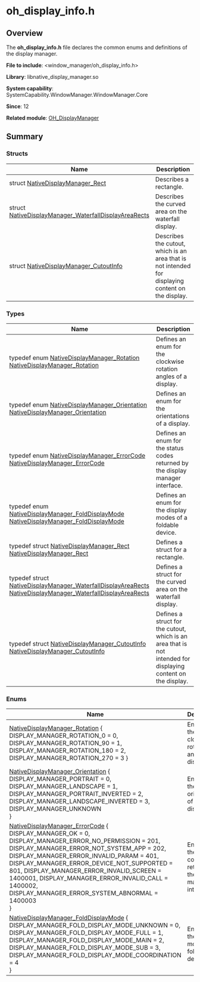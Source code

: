 # oh_display_info.h


## Overview

The **oh_display_info.h** file declares the common enums and definitions of the display manager.

**File to include**: &lt;window_manager/oh_display_info.h&gt;

**Library**: libnative_display_manager.so

**System capability**: SystemCapability.WindowManager.WindowManager.Core

**Since**: 12

**Related module**: [OH_DisplayManager](_o_h___display_manager.md)


## Summary


### Structs

| Name| Description| 
| -------- | -------- |
| struct  [NativeDisplayManager_Rect](_native_display_manager___rect.md) | Describes a rectangle.| 
| struct  [NativeDisplayManager_WaterfallDisplayAreaRects](ive_display_manager___waterfall_display_area_rects.md) | Describes the curved area on the waterfall display.| 
| struct  [NativeDisplayManager_CutoutInfo](_native_display_manager___cutout_info.md) | Describes the cutout, which is an area that is not intended for displaying content on the display.| 


### Types

| Name| Description| 
| -------- | -------- |
| typedef enum [NativeDisplayManager_Rotation](_o_h___display_manager.md#nativedisplaymanager_rotation) [NativeDisplayManager_Rotation](_o_h___display_manager.md#nativedisplaymanager_rotation) | Defines an enum for the clockwise rotation angles of a display.| 
| typedef enum [NativeDisplayManager_Orientation](_o_h___display_manager.md#nativedisplaymanager_orientation) [NativeDisplayManager_Orientation](_o_h___display_manager.md#nativedisplaymanager_orientation) | Defines an enum for the orientations of a display.| 
| typedef enum [NativeDisplayManager_ErrorCode](_o_h___display_manager.md#nativedisplaymanager_errorcode) [NativeDisplayManager_ErrorCode](_o_h___display_manager.md#nativedisplaymanager_errorcode) | Defines an enum for the status codes returned by the display manager interface.| 
| typedef enum [NativeDisplayManager_FoldDisplayMode](_o_h___display_manager.md#nativedisplaymanager_folddisplaymode) [NativeDisplayManager_FoldDisplayMode](_o_h___display_manager.md#nativedisplaymanager_folddisplaymode) | Defines an enum for the display modes of a foldable device.| 
| typedef struct [NativeDisplayManager_Rect](_native_display_manager___rect.md) [NativeDisplayManager_Rect](_o_h___display_manager.md#nativedisplaymanager_rect) | Defines a struct for a rectangle.| 
| typedef struct [NativeDisplayManager_WaterfallDisplayAreaRects](ive_display_manager___waterfall_display_area_rects.md) [NativeDisplayManager_WaterfallDisplayAreaRects](_o_h___display_manager.md#nativedisplaymanager_waterfalldisplayarearects) | Defines a struct for the curved area on the waterfall display.| 
| typedef struct [NativeDisplayManager_CutoutInfo](_native_display_manager___cutout_info.md) [NativeDisplayManager_CutoutInfo](_o_h___display_manager.md#nativedisplaymanager_cutoutinfo) | Defines a struct for the cutout, which is an area that is not intended for displaying content on the display.| 


### Enums

| Name| Description| 
| -------- | -------- |
| [NativeDisplayManager_Rotation](_o_h___display_manager.md#nativedisplaymanager_rotation-1) { DISPLAY_MANAGER_ROTATION_0 = 0, DISPLAY_MANAGER_ROTATION_90 = 1, DISPLAY_MANAGER_ROTATION_180 = 2, DISPLAY_MANAGER_ROTATION_270 = 3 } | Enumerates the clockwise rotation angles of a display.| 
| [NativeDisplayManager_Orientation](_o_h___display_manager.md#nativedisplaymanager_orientation-1) {<br>DISPLAY_MANAGER_PORTRAIT = 0, DISPLAY_MANAGER_LANDSCAPE = 1, DISPLAY_MANAGER_PORTRAIT_INVERTED = 2, DISPLAY_MANAGER_LANDSCAPE_INVERTED = 3,<br>DISPLAY_MANAGER_UNKNOWN<br>} | Enumerates the orientations of a display.| 
| [NativeDisplayManager_ErrorCode](_o_h___display_manager.md#nativedisplaymanager_errorcode-1) {<br>DISPLAY_MANAGER_OK = 0, DISPLAY_MANAGER_ERROR_NO_PERMISSION = 201, DISPLAY_MANAGER_ERROR_NOT_SYSTEM_APP = 202, DISPLAY_MANAGER_ERROR_INVALID_PARAM = 401,<br>DISPLAY_MANAGER_ERROR_DEVICE_NOT_SUPPORTED = 801, DISPLAY_MANAGER_ERROR_INVALID_SCREEN = 1400001, DISPLAY_MANAGER_ERROR_INVALID_CALL = 1400002, DISPLAY_MANAGER_ERROR_SYSTEM_ABNORMAL = 1400003<br>} | Enumerates the status codes returned by the display manager interface.| 
| [NativeDisplayManager_FoldDisplayMode](_o_h___display_manager.md#nativedisplaymanager_folddisplaymode-1) {<br>DISPLAY_MANAGER_FOLD_DISPLAY_MODE_UNKNOWN = 0, DISPLAY_MANAGER_FOLD_DISPLAY_MODE_FULL = 1, DISPLAY_MANAGER_FOLD_DISPLAY_MODE_MAIN = 2, DISPLAY_MANAGER_FOLD_DISPLAY_MODE_SUB = 3,<br>DISPLAY_MANAGER_FOLD_DISPLAY_MODE_COORDINATION = 4<br>} | Enumerates the display modes of a foldable device.| 
